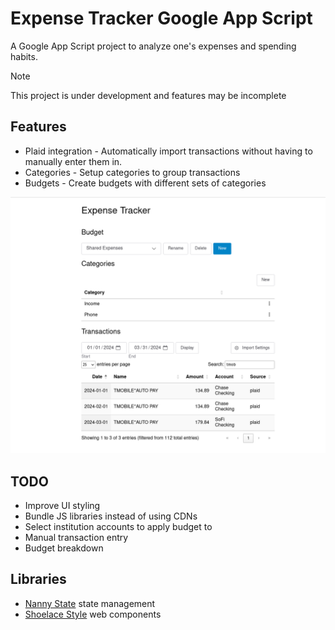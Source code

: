 # Expense Tracker Google App Script

A Google App Script project to analyze one's expenses and spending habits.

> [!NOTE]
> This project is under development and features may be incomplete

## Features

- Plaid integration - Automatically import transactions without having to manually enter them in.
- Categories - Setup categories to group transactions
- Budgets - Create budgets with different sets of categories

![User Interface](/docs/images/interface.png)

## TODO

- Improve UI styling
- Bundle JS libraries instead of using CDNs
- Select institution accounts to apply budget to
- Manual transaction entry
- Budget breakdown

## Libraries

- [Nanny State](https://github.com/daz4126/Nanny-State) state management
- [Shoelace Style](https://shoelace.style/) web components
